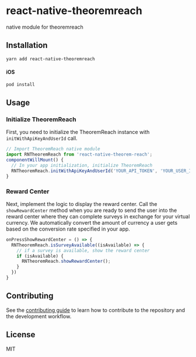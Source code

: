 # react-native-theoremreach

native module for theoremreach

## Installation

```sh
yarn add react-native-theoremreach
```

#### iOS
```sh
pod install
```

## Usage

### Initialize TheoremReach
First, you need to initialize the TheoremReach instance with `initWithApiKeyAndUserId` call.
```javascript
// Import TheoremReach native module
import RNTheoremReach from 'react-native-theorem-reach';
componentWillMount() {
  // In your app initialization, initialize TheoremReach
  RNTheoremReach.initWithApiKeyAndUserId('YOUR_API_TOKEN', 'YOUR_USER_ID');
}
```

### Reward Center
Next, implement the logic to display the reward center. Call the `showRewardCenter` method when you are ready to send the user into the reward center where they can complete surveys in exchange for your virtual currency. We automatically convert the amount of currency a user gets based on the conversion rate specified in your app.

```javascript
onPressShowRewardCenter = () => {
  RNTheoremReach.isSurveyAvailable((isAvailable) => {
    // if a survey is available, show the reward center
    if (isAvailable) {
      RNTheoremReach.showRewardCenter();
    }
  })
}
```

## Contributing

See the [contributing guide](CONTRIBUTING.md) to learn how to contribute to the repository and the development workflow.

## License

MIT

